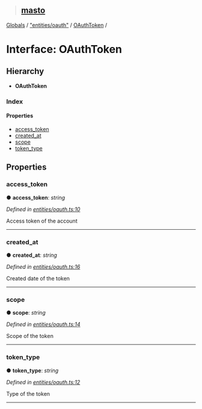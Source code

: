 > ## [masto](../README.md)

[Globals](../globals.md) / ["entities/oauth"](../modules/_entities_oauth_.md) / [OAuthToken](_entities_oauth_.oauthtoken.md) /

# Interface: OAuthToken

## Hierarchy

* **OAuthToken**

### Index

#### Properties

* [access_token](_entities_oauth_.oauthtoken.md#access_token)
* [created_at](_entities_oauth_.oauthtoken.md#created_at)
* [scope](_entities_oauth_.oauthtoken.md#scope)
* [token_type](_entities_oauth_.oauthtoken.md#token_type)

## Properties

###  access_token

● **access_token**: *string*

*Defined in [entities/oauth.ts:10](https://github.com/neet/masto.js/blob/80b1796/src/entities/oauth.ts#L10)*

Access token of the account

___

###  created_at

● **created_at**: *string*

*Defined in [entities/oauth.ts:16](https://github.com/neet/masto.js/blob/80b1796/src/entities/oauth.ts#L16)*

Created date of the token

___

###  scope

● **scope**: *string*

*Defined in [entities/oauth.ts:14](https://github.com/neet/masto.js/blob/80b1796/src/entities/oauth.ts#L14)*

Scope of the token

___

###  token_type

● **token_type**: *string*

*Defined in [entities/oauth.ts:12](https://github.com/neet/masto.js/blob/80b1796/src/entities/oauth.ts#L12)*

Type of the token

___